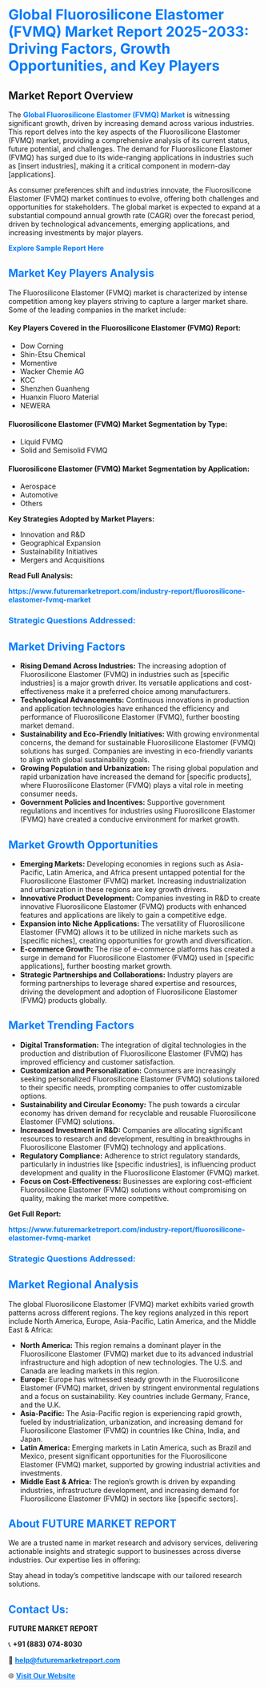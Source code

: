 <h1 style="color: #007BFF;">Global Fluorosilicone Elastomer (FVMQ) Market Report 2025-2033: Driving Factors, Growth Opportunities, and Key Players</h1>

<section id="overview">
<h2>Market Report Overview</h2>
<p>The <a href="https://www.futuremarketreport.com/industry-report/fluorosilicone-elastomer-fvmq-market" style="color: #007BFF; text-decoration: none;"><strong>Global Fluorosilicone Elastomer (FVMQ) Market</strong></a> is witnessing significant growth, driven by increasing demand across various industries. This report delves into the key aspects of the Fluorosilicone Elastomer (FVMQ) market, providing a comprehensive analysis of its current status, future potential, and challenges. The demand for Fluorosilicone Elastomer (FVMQ) has surged due to its wide-ranging applications in industries such as [insert industries], making it a critical component in modern-day [applications].</p>
<p>As consumer preferences shift and industries innovate, the Fluorosilicone Elastomer (FVMQ) market continues to evolve, offering both challenges and opportunities for stakeholders. The global market is expected to expand at a substantial compound annual growth rate (CAGR) over the forecast period, driven by technological advancements, emerging applications, and increasing investments by major players.</p>
</section>

<section id="overview">
<p><a href="https://www.futuremarketreport.com/request-sample/reportId=90727" style="color: #007BFF; text-decoration: none;"><strong>Explore Sample Report Here</strong></a></p>
</section>

<section id="key-players">
<h2 style="color: #007BFF;">Market Key Players Analysis</h2>
<p>The Fluorosilicone Elastomer (FVMQ) market is characterized by intense competition among key players striving to capture a larger market share. Some of the leading companies in the market include:</p>
<h4>Key Players Covered in the Fluorosilicone Elastomer (FVMQ) Report:</h4>
<ul><li>Dow Corning</li><li>Shin-Etsu Chemical</li><li>Momentive</li><li>Wacker Chemie AG</li><li>KCC</li><li>Shenzhen Guanheng</li><li>Huanxin Fluoro Material</li><li>NEWERA</li></ul>
<h4>Fluorosilicone Elastomer (FVMQ) Market Segmentation by Type:</h4>
<ul><li>Liquid FVMQ</li><li>Solid and Semisolid FVMQ</li></ul>

<h4>Fluorosilicone Elastomer (FVMQ) Market Segmentation by Application:</h4>
<ul><li>Aerospace</li><li>Automotive</li><li>Others</li></ul>
<p><strong>Key Strategies Adopted by Market Players:</strong></p>
<ul>
<li>Innovation and R&D</li>
<li>Geographical Expansion</li>
<li>Sustainability Initiatives</li>
<li>Mergers and Acquisitions</li>
</ul>
</section>

<section>
<p><strong>Read Full Analysis: </strong></p><a href="https://www.futuremarketreport.com/industry-report/fluorosilicone-elastomer-fvmq-market" style="color: #007BFF; text-decoration: none;"><strong>https://www.futuremarketreport.com/industry-report/fluorosilicone-elastomer-fvmq-market</strong></a>
<h3 style="color: #007BFF;">Strategic Questions Addressed:</h3>
</section>

<section id="driving-factors">
<h2 style="color: #007BFF;">Market Driving Factors</h2>
<ul>
<li><strong>Rising Demand Across Industries:</strong> The increasing adoption of Fluorosilicone Elastomer (FVMQ) in industries such as [specific industries] is a major growth driver. Its versatile applications and cost-effectiveness make it a preferred choice among manufacturers.</li>
<li><strong>Technological Advancements:</strong> Continuous innovations in production and application technologies have enhanced the efficiency and performance of Fluorosilicone Elastomer (FVMQ), further boosting market demand.</li>
<li><strong>Sustainability and Eco-Friendly Initiatives:</strong> With growing environmental concerns, the demand for sustainable Fluorosilicone Elastomer (FVMQ) solutions has surged. Companies are investing in eco-friendly variants to align with global sustainability goals.</li>
<li><strong>Growing Population and Urbanization:</strong> The rising global population and rapid urbanization have increased the demand for [specific products], where Fluorosilicone Elastomer (FVMQ) plays a vital role in meeting consumer needs.</li>
<li><strong>Government Policies and Incentives:</strong> Supportive government regulations and incentives for industries using Fluorosilicone Elastomer (FVMQ) have created a conducive environment for market growth.</li>
</ul>
</section>

<section id="growth-opportunities">
<h2 style="color: #007BFF;">Market Growth Opportunities</h2>
<ul>
<li><strong>Emerging Markets:</strong> Developing economies in regions such as Asia-Pacific, Latin America, and Africa present untapped potential for the Fluorosilicone Elastomer (FVMQ) market. Increasing industrialization and urbanization in these regions are key growth drivers.</li>
<li><strong>Innovative Product Development:</strong> Companies investing in R&D to create innovative Fluorosilicone Elastomer (FVMQ) products with enhanced features and applications are likely to gain a competitive edge.</li>
<li><strong>Expansion into Niche Applications:</strong> The versatility of Fluorosilicone Elastomer (FVMQ) allows it to be utilized in niche markets such as [specific niches], creating opportunities for growth and diversification.</li>
<li><strong>E-commerce Growth:</strong> The rise of e-commerce platforms has created a surge in demand for Fluorosilicone Elastomer (FVMQ) used in [specific applications], further boosting market growth.</li>
<li><strong>Strategic Partnerships and Collaborations:</strong> Industry players are forming partnerships to leverage shared expertise and resources, driving the development and adoption of Fluorosilicone Elastomer (FVMQ) products globally.</li>
</ul>
</section>

<section id="trending-factors">
<h2 style="color: #007BFF;">Market Trending Factors</h2>
<ul>
<li><strong>Digital Transformation:</strong> The integration of digital technologies in the production and distribution of Fluorosilicone Elastomer (FVMQ) has improved efficiency and customer satisfaction.</li>
<li><strong>Customization and Personalization:</strong> Consumers are increasingly seeking personalized Fluorosilicone Elastomer (FVMQ) solutions tailored to their specific needs, prompting companies to offer customizable options.</li>
<li><strong>Sustainability and Circular Economy:</strong> The push towards a circular economy has driven demand for recyclable and reusable Fluorosilicone Elastomer (FVMQ) solutions.</li>
<li><strong>Increased Investment in R&D:</strong> Companies are allocating significant resources to research and development, resulting in breakthroughs in Fluorosilicone Elastomer (FVMQ) technology and applications.</li>
<li><strong>Regulatory Compliance:</strong> Adherence to strict regulatory standards, particularly in industries like [specific industries], is influencing product development and quality in the Fluorosilicone Elastomer (FVMQ) market.</li>
<li><strong>Focus on Cost-Effectiveness:</strong> Businesses are exploring cost-efficient Fluorosilicone Elastomer (FVMQ) solutions without compromising on quality, making the market more competitive.</li>
</ul>
</section>

<section>
<p><strong>Get Full Report: </strong></p><a href="https://www.futuremarketreport.com/industry-report/fluorosilicone-elastomer-fvmq-market" style="color: #007BFF; text-decoration: none;"><strong>https://www.futuremarketreport.com/industry-report/fluorosilicone-elastomer-fvmq-market</strong></a>
<h3 style="color: #007BFF;">Strategic Questions Addressed:</h3>
</section>


<section id="regional-analysis">
<h2 style="color: #007BFF;">Market Regional Analysis</h2>
<p>The global Fluorosilicone Elastomer (FVMQ) market exhibits varied growth patterns across different regions. The key regions analyzed in this report include North America, Europe, Asia-Pacific, Latin America, and the Middle East & Africa:</p>
<ul>
<li><strong>North America:</strong> This region remains a dominant player in the Fluorosilicone Elastomer (FVMQ) market due to its advanced industrial infrastructure and high adoption of new technologies. The U.S. and Canada are leading markets in this region.</li>
<li><strong>Europe:</strong> Europe has witnessed steady growth in the Fluorosilicone Elastomer (FVMQ) market, driven by stringent environmental regulations and a focus on sustainability. Key countries include Germany, France, and the U.K.</li>
<li><strong>Asia-Pacific:</strong> The Asia-Pacific region is experiencing rapid growth, fueled by industrialization, urbanization, and increasing demand for Fluorosilicone Elastomer (FVMQ) in countries like China, India, and Japan.</li>
<li><strong>Latin America:</strong> Emerging markets in Latin America, such as Brazil and Mexico, present significant opportunities for the Fluorosilicone Elastomer (FVMQ) market, supported by growing industrial activities and investments.</li>
<li><strong>Middle East & Africa:</strong> The region’s growth is driven by expanding industries, infrastructure development, and increasing demand for Fluorosilicone Elastomer (FVMQ) in sectors like [specific sectors].</li>
</ul>
</section>

<footer>
<h2 style="color: #007BFF;">About FUTURE MARKET REPORT</h2>
<p>We are a trusted name in market research and advisory services, delivering actionable insights and strategic support to businesses across diverse industries. Our expertise lies in offering:</p>

<p>Stay ahead in today’s competitive landscape with our tailored research solutions.</p>

<h2 style="color: #007BFF;">Contact Us:</h2>
<p><strong>FUTURE MARKET REPORT</strong></p>
<p>📞 <strong>+91 (883) 074-8030</strong></p>
<p>📧 <strong><a href="mailto:help@futuremarketreport.com" style="color: #007BFF;">help@futuremarketreport.com</a></strong></p>
<p>🌐 <strong><a href="https://www.futuremarketreport.com/" style="color: #007BFF;">Visit Our Website</a></strong></p>
</footer>